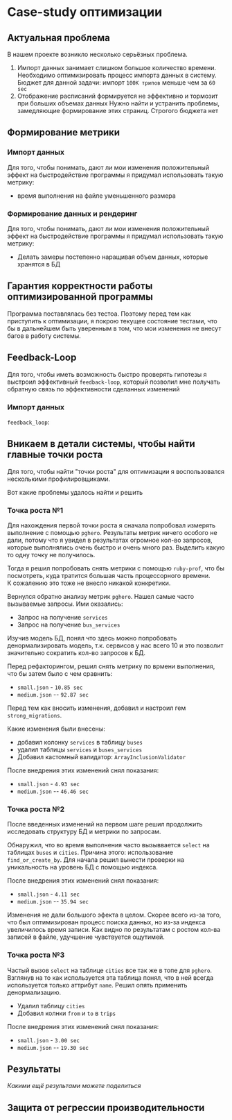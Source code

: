 # Case-study оптимизации

## Актуальная проблема
В нашем проекте возникло несколько серьёзных проблема.

1. Импорт данных занимает слишком большое количество времени. 
  Необходимо оптимизировать процесс импорта данных в систему. Бюджет для данной задачи: импорт `100K трипов` меньше чем за `60 sec`
2. Отображение расписаний формируется не эффективно и тормозит при больших объемах данных
  Нужно найти и устранить проблемы, замедляющие формирование этих страниц. Строгого бюджета нет 

## Формирование метрики

### Импорт данных

Для того, чтобы понимать, дают ли мои изменения положительный эффект на быстродействие программы я придумал использовать такую метрику: 
- время выполнения на файле уменьшенного размера

### Формирование данных и рендеринг
Для того, чтобы понимать, дают ли мои изменения положительный эффект на быстродействие программы я придумал использовать такую метрику: 
- Делать замеры постепенно наращивая объем данных, которые хранятся в БД

## Гарантия корректности работы оптимизированной программы
Программа поставлялась без тестоа. Поэтому перед тем как приступить к оптимизации, я покрою текущее состояние тестами, 
что бы в дальнейшем быть уверенным в том, что мои изменения не внесут багов в работу системы.

## Feedback-Loop
Для того, чтобы иметь возможность быстро проверять гипотезы я выстроил эффективный `feedback-loop`, который позволил мне получать обратную связь по эффективности сделанных изменений

### Импорт данных
`feedback_loop`: 

## Вникаем в детали системы, чтобы найти главные точки роста
Для того, чтобы найти "точки роста" для оптимизации я воспользовался несколькими профилировщиками.

Вот какие проблемы удалось найти и решить

### Точка роста №1 

Для нахождения первой точки роста я сначала попробовал измерять выполнение с помощью `pghero`.
Результаты метрик ничего особого не дали, потому что я увидел в результатах огромное кол-во запросов, которые выполнялись очень быстро и очень много раз.
Выделить какую то одну точку не получилось. 

Тогда я решил попробовать снять метрики с помощью `ruby-prof`, что бы посмотреть, куда тратится большая часть процессорного времени.  
К сожалению это тоже не внесло никакой конкретики.

Вернулся обратно анализу метрик `pghero`. 
Нашел самые часто вызываемые запросы. Ими оказались:
- Запрос на получение `services`
- Запрос на получение `bus_services`

Изучив модель БД, понял что здесь можно попробовать денормализировать модель, т.к. сервисов у нас всего 10 и это позволит значительно сократить кол-во запросов к БД. 

Перед рефакторингом, решил снять метрику по врмени выполнения, что бы затем было с чем сравнить:
- `small.json` - `10.85 sec`
- `medium.json` -- `92.87 sec`

Перед тем как вносить изменения, добавил и настроил гем `strong_migrations`.

Какие изменения были внесены:
- добавил колонку `services` в таблицу `buses`
- удалил таблицы `services` и `buses_services`
- Добавил кастомный валидатор: `ArrayInclusionValidator`

После внедрения этих изменений снял показания:

- `small.json` - `4.93 sec`
- `medium.json` -- `46.46 sec`

### Точка роста №2

После введенных изменений на первом шаге решил продолжить исследовать структуру БД и метрики по запросам.
 
Обнаружил, что во время выполнения часто вызыввается `select` на таблицах `buses` и `cities`.
Причина этого: использование `find_or_create_by`. 
Для начала решил вынести проверки на уникальность на уровень БД с помощью индекса.

После внедрения этих изменений снял показания:

- `small.json` - `4.11 sec`
- `medium.json` -- `35.94 sec`

Изменения не дали большого эфекта в целом. Скорее всего из-за того, что был оптимизирован процесс поиска данных, но из-за индекса увеличилось время записи. 
Как видно по результатам с ростом кол-ва записей в файле, удучшение чувствуется ощутимей.

### Точка роста №3

Частый вызов `select` на таблице `cities` все так же в топе для `pghero`.
Взглянув на то как используется эта таблица понял, что в ней всегда используется только аттрибут `name`. 
Решил опять применить денормализацию.
- Удалил таблицу `cities` 
- Добавил колнки `from` и `to` в `trips`

После внедрения этих изменений снял показания:

- `small.json` - `3.00 sec`
- `medium.json` -- `19.30 sec`

## Результаты

*Какими ещё результами можете поделиться*

## Защита от регрессии производительности
